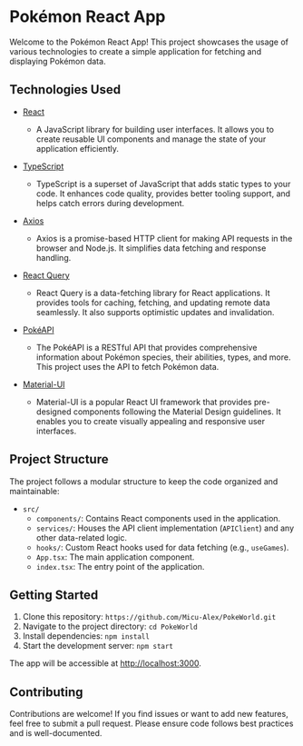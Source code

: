 # Pokémon React App

Welcome to the Pokémon React App! This project showcases the usage of various technologies to create a simple application for fetching and displaying Pokémon data.

## Technologies Used

- [React](https://reactjs.org/)

  - A JavaScript library for building user interfaces. It allows you to create reusable UI components and manage the state of your application efficiently.

- [TypeScript](https://www.typescriptlang.org/)

  - TypeScript is a superset of JavaScript that adds static types to your code. It enhances code quality, provides better tooling support, and helps catch errors during development.

- [Axios](https://axios-http.com/)

  - Axios is a promise-based HTTP client for making API requests in the browser and Node.js. It simplifies data fetching and response handling.

- [React Query](https://react-query.tanstack.com/)

  - React Query is a data-fetching library for React applications. It provides tools for caching, fetching, and updating remote data seamlessly. It also supports optimistic updates and invalidation.

- [PokéAPI](https://pokeapi.co/)

  - The PokéAPI is a RESTful API that provides comprehensive information about Pokémon species, their abilities, types, and more. This project uses the API to fetch Pokémon data.

- [Material-UI](https://mui.com/)
  - Material-UI is a popular React UI framework that provides pre-designed components following the Material Design guidelines. It enables you to create visually appealing and responsive user interfaces.

## Project Structure

The project follows a modular structure to keep the code organized and maintainable:

- `src/`
  - `components/`: Contains React components used in the application.
  - `services/`: Houses the API client implementation (`APIClient`) and any other data-related logic.
  - `hooks/`: Custom React hooks used for data fetching (e.g., `useGames`).
  - `App.tsx`: The main application component.
  - `index.tsx`: The entry point of the application.

## Getting Started

1. Clone this repository: `https://github.com/Micu-Alex/PokeWorld.git`
2. Navigate to the project directory: `cd PokeWorld`
3. Install dependencies: `npm install`
4. Start the development server: `npm start`

The app will be accessible at [http://localhost:3000](http://localhost:3000).

## Contributing

Contributions are welcome! If you find issues or want to add new features, feel free to submit a pull request. Please ensure code follows best practices and is well-documented.
